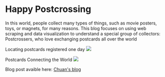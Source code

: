 # Happy Postcrossing

In this world, people collect many types of things, such as movie posters, toys, or magnets, for many reasons. This blog focuses on using web scraping and data visualization to understand a special group of collectors: Postcrossers, who love exchanging postcards all over the world 

Locating postcards registered one day
![](https://blog.nycdatascience.com/wp-content/uploads/2016/11/Screen-Shot-2017-01-22-at-10.50.20-PM.png)

Postcards Connecting the World
![](https://blog.nycdatascience.com/wp-content/uploads/2016/11/mapping.jpeg)

Blog post avaible here: [Chuan's blog](https://iamchuan.com/2016/12/22/happy-postcrossing/) 
